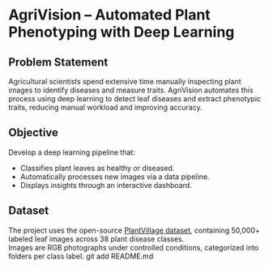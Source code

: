 # AgriVision – Automated Plant Phenotyping with Deep Learning

## Problem Statement
Agricultural scientists spend extensive time manually inspecting plant images to identify diseases and measure traits. AgriVision automates this process using deep learning to detect leaf diseases and extract phenotypic traits, reducing manual workload and improving accuracy.

## Objective
Develop a deep learning pipeline that:
- Classifies plant leaves as healthy or diseased.
- Automatically processes new images via a data pipeline.
- Displays insights through an interactive dashboard.

## Dataset
The project uses the open-source [PlantVillage dataset](https://www.kaggle.com/datasets/emmarex/plantdisease), containing 50,000+ labeled leaf images across 38 plant disease classes.  
Images are RGB photographs under controlled conditions, categorized into folders per class label.
git add README.md
